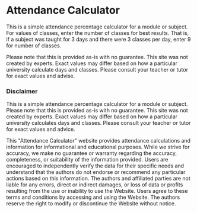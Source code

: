 # Attendance Calculator

This is a simple attendance percentage calculator for a module or subject. For values of classes, enter the number of classes for best results. That is, if a subject was taught for 3 days and there were 3 classes per day, enter 9 for number of classes.

Please note that this is provided as-is with no guarantee. This site was not created by experts. Exact values may differ based on how a particular university calculate days and classes. Please consult your teacher or tutor for exact values and advise.

### Disclaimer

This is a simple attendance percentage calculator for a module or subject. Please note that this is provided as-is with no guarantee. This site was not created by experts. Exact values may differ based on how a particular university calculates days and classes. Please consult your teacher or tutor for exact values and advice.

This "Attendance Calculator" website provides attendance calculations and information for informational and educational purposes. While we strive for accuracy, we make no guarantee or warranty regarding the accuracy, completeness, or suitability of the information provided. Users are encouraged to independently verify the data for their specific needs and understand that the authors do not endorse or recommend any particular actions based on this information. The authors and affiliated parties are not liable for any errors, direct or indirect damages, or loss of data or profits resulting from the use or inability to use the Website. Users agree to these terms and conditions by accessing and using the Website. The authors reserve the right to modify or discontinue the Website without notice.
